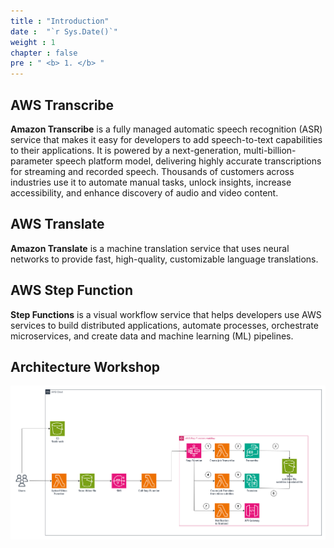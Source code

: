 ```yaml
---
title : "Introduction"
date :  "`r Sys.Date()`" 
weight : 1 
chapter : false
pre : " <b> 1. </b> "
---
```


## AWS Transcribe
**Amazon Transcribe** is a fully managed automatic speech recognition (ASR) service that makes it easy for developers to add speech-to-text capabilities to their applications. It is powered by a next-generation, multi-billion-parameter speech platform model, delivering highly accurate transcriptions for streaming and recorded speech. Thousands of customers across industries use it to automate manual tasks, unlock insights, increase accessibility, and enhance discovery of audio and video content.

## AWS Translate
**Amazon Translate** is a machine translation service that uses neural networks to provide fast, high-quality, customizable language translations.

## AWS Step Function
**Step Functions** is a visual workflow service that helps developers use AWS services to build distributed applications, automate processes, orchestrate microservices, and create data and machine learning (ML) pipelines.

## Architecture Workshop
![s1](/static/images/1.Introduce/architec.png)